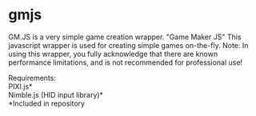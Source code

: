 # gmjs
GM.JS is a very simple game creation wrapper.
"Game Maker JS"
This javascript wrapper is used for creating simple games on-the-fly.
Note: In using this wrapper, you fully acknowledge that there are known performance limitations, and is not recommended for professional use!

Requirements:<br>
PIXI.js*<br>
Nimble.js (HID input library)*<br>
*Included in repository
